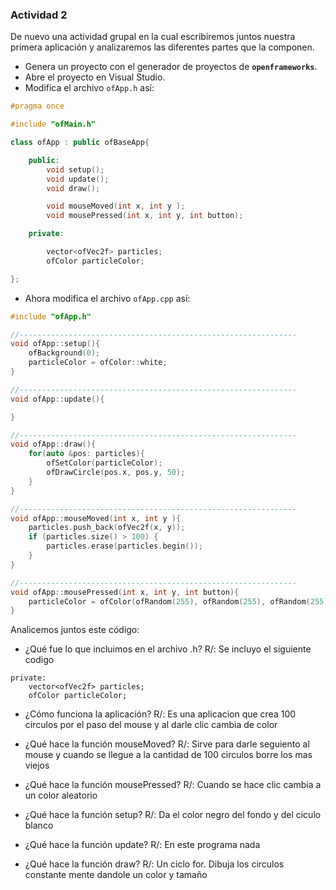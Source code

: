 ### Actividad 2

De nuevo una actividad grupal en la cual escribiremos juntos nuestra primera aplicación y analizaremos las diferentes partes que la componen.

- Genera un proyecto con el generador de proyectos de **`openframeworks`**.
- Abre el proyecto en Visual Studio.
- Modifica el archivo `ofApp.h` así:

```cpp
#pragma once

#include "ofMain.h"

class ofApp : public ofBaseApp{

    public:
        void setup();
        void update();
        void draw();

        void mouseMoved(int x, int y );
        void mousePressed(int x, int y, int button);

    private:

        vector<ofVec2f> particles;
        ofColor particleColor;

};
```

- Ahora modifica el archivo `ofApp.cpp` así:

```cpp
#include "ofApp.h"

//--------------------------------------------------------------
void ofApp::setup(){
    ofBackground(0);
    particleColor = ofColor::white;
}

//--------------------------------------------------------------
void ofApp::update(){

}

//--------------------------------------------------------------
void ofApp::draw(){
    for(auto &pos: particles){
        ofSetColor(particleColor);
        ofDrawCircle(pos.x, pos.y, 50);
    }
}

//--------------------------------------------------------------
void ofApp::mouseMoved(int x, int y ){
    particles.push_back(ofVec2f(x, y));
    if (particles.size() > 100) {
        particles.erase(particles.begin());
    }
}

//--------------------------------------------------------------
void ofApp::mousePressed(int x, int y, int button){
    particleColor = ofColor(ofRandom(255), ofRandom(255), ofRandom(255));
}
```

Analicemos juntos este código:

- ¿Qué fue lo que incluimos en el archivo .h?
R/: Se incluyo el siguiente codigo

```
private:
	vector<ofVec2f> particles;
	ofColor particleColor;
```

- ¿Cómo funciona la aplicación?
R/: Es una aplicacion que crea 100 circulos por el paso del mouse y al darle clic cambia de color

- ¿Qué hace la función mouseMoved?
R/: Sirve para darle seguiento al mouse y cuando se llegue a la cantidad de 100 circulos borre los mas viejos 


- ¿Qué hace la función mousePressed?
R/: Cuando se hace clic cambia a un color aleatorio

- ¿Qué hace la función setup?
R/: Da el color negro del fondo y del ciculo blanco

- ¿Qué hace la función update?
R/: En este programa nada

- ¿Qué hace la función draw?
R/: Un ciclo for. Dibuja los circulos constante mente dandole un color y tamaño
